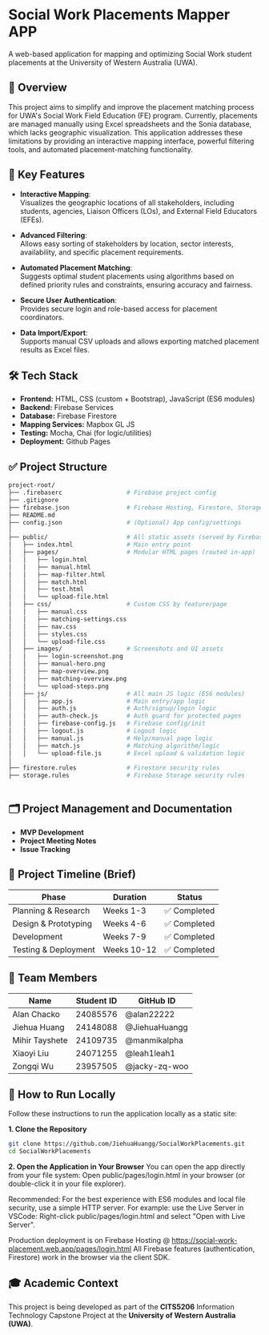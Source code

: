# Social Work Placements Mapper APP 

A web-based application for mapping and optimizing Social Work student placements at the University of Western Australia (UWA).

## 📌 Overview  

This project aims to simplify and improve the placement matching process for UWA's Social Work Field Education (FE) program. Currently, placements are managed manually using Excel spreadsheets and the Sonia database, which lacks geographic visualization. This application addresses these limitations by providing an interactive mapping interface, powerful filtering tools, and automated placement-matching functionality.

## 🚀 Key Features

- **Interactive Mapping**:  
  Visualizes the geographic locations of all stakeholders, including students, agencies, Liaison Officers (LOs), and External Field Educators (EFEs).

- **Advanced Filtering**:  
  Allows easy sorting of stakeholders by location, sector interests, availability, and specific placement requirements.

- **Automated Placement Matching**:  
  Suggests optimal student placements using algorithms based on defined priority rules and constraints, ensuring accuracy and fairness.

- **Secure User Authentication**:  
  Provides secure login and role-based access for placement coordinators.

- **Data Import/Export**:  
  Supports manual CSV uploads and allows exporting matched placement results as Excel files.

## 🛠️ Tech Stack  

- **Frontend:** HTML, CSS (custom + Bootstrap), JavaScript (ES6 modules) 
- **Backend:** Firebase Services  
- **Database:** Firebase Firestore
- **Mapping Services:** Mapbox GL JS  
- **Testing:** Mocha, Chai (for logic/utilities)
- **Deployment:** Github Pages  

## ✅ Project Structure  

```bash
project-root/
├── .firebaserc                  # Firebase project config
├── .gitignore
├── firebase.json                # Firebase Hosting, Firestore, Storage config
├── README.md
├── config.json                  # (Optional) App config/settings
│
├── public/                      # All static assets (served by Firebase Hosting)
│   ├── index.html               # Main entry point
│   ├── pages/                   # Modular HTML pages (routed in-app)
│   │   ├── login.html
│   │   ├── manual.html
│   │   ├── map-filter.html
│   │   ├── match.html
│   │   ├── test.html
│   │   └── upload-file.html
│   ├── css/                     # Custom CSS by feature/page
│   │   ├── manual.css
│   │   ├── matching-settings.css
│   │   ├── nav.css
│   │   ├── styles.css
│   │   └── upload-file.css
│   ├── images/                  # Screenshots and UI assets
│   │   ├── login-screenshot.png
│   │   ├── manual-hero.png
│   │   ├── map-overview.png
│   │   ├── matching-overview.png
│   │   └── upload-steps.png
│   ├── js/                      # All main JS logic (ES6 modules)
│   │   ├── app.js               # Main entry/app logic
│   │   ├── auth.js              # Auth/signup/login logic
│   │   ├── auth-check.js        # Auth guard for protected pages
│   │   ├── firebase-config.js   # Firebase config/init
│   │   ├── logout.js            # Logout logic
│   │   ├── manual.js            # Help/manual page logic
│   │   ├── match.js             # Matching algorithm/logic
│   │   └── upload-file.js       # Excel upload & validation logic
│
├── firestore.rules              # Firestore security rules
├── storage.rules                # Firebase Storage security rules
          
```

## 🗂️ Project Management and Documentation  

- **MVP Development**  
- **Project Meeting Notes**  
- **Issue Tracking**

## 📅 Project Timeline (Brief)

| Phase                 | Duration       | Status        |
|-----------------------|----------------|---------------|
| Planning & Research   | Weeks 1-3      | ✅ Completed  |
| Design & Prototyping  | Weeks 4-6      | ✅ Completed  |
| Development           | Weeks 7-9      | ✅ Completed  |
| Testing & Deployment  | Weeks 10-12    | ✅ Completed  |

## 👥 Team Members  

| Name            | Student ID   | GitHub ID      |
|-----------------|--------------|----------------|
| Alan Chacko     | 24085576     | @alan22222     |
| Jiehua Huang    | 24148088     | @JiehuaHuangg  |
| Mihir Tayshete  | 24109735     | @manmikalpha   |
| Xiaoyi Liu      | 24071255     | @leah1leah1    |
| Zongqi Wu       | 23957505     | @jacky-zq-woo  |

## 📌 How to Run Locally  
Follow these instructions to run the application locally as a static site:

**1. Clone the Repository**
```bash
git clone https://github.com/JiehuaHuangg/SocialWorkPlacements.git
cd SocialWorkPlacements
```
**2. Open the Application in Your Browser**
You can open the app directly from your file system:
Open public/pages/login.html in your browser (or double-click it in your file explorer).

Recommended:
For the best experience with ES6 modules and local file security, use a simple HTTP server. For example:
use the Live Server in VSCode:
Right-click public/pages/login.html and select "Open with Live Server".

Production deployment is on Firebase Hosting @ https://social-work-placement.web.app/pages/login.html
All Firebase features (authentication, Firestore) work in the browser via the client SDK.


## 🎓 Academic Context

This project is being developed as part of the **CITS5206** Information Technology Capstone Project at the **University of Western Australia (UWA)**.
